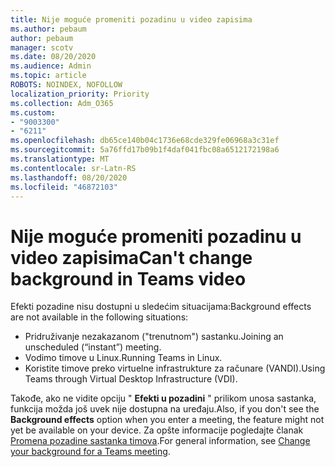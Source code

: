 ```yaml
---
title: Nije moguće promeniti pozadinu u video zapisima
ms.author: pebaum
author: pebaum
manager: scotv
ms.date: 08/20/2020
ms.audience: Admin
ms.topic: article
ROBOTS: NOINDEX, NOFOLLOW
localization_priority: Priority
ms.collection: Adm_O365
ms.custom:
- "9003300"
- "6211"
ms.openlocfilehash: db65ce140b04c1736e68cde329fe06968a3c31ef
ms.sourcegitcommit: 5a76ffd17b09b1f4daf041fbc08a6512172198a6
ms.translationtype: MT
ms.contentlocale: sr-Latn-RS
ms.lasthandoff: 08/20/2020
ms.locfileid: "46872103"
---
```

# <a name="cant-change-background-in-teams-video"></a><span data-ttu-id="e71e6-102">Nije moguće promeniti pozadinu u video zapisima</span><span class="sxs-lookup"><span data-stu-id="e71e6-102">Can't change background in Teams video</span></span>

<span data-ttu-id="e71e6-103">Efekti pozadine nisu dostupni u sledećim situacijama:</span><span class="sxs-lookup"><span data-stu-id="e71e6-103">Background effects are not available in the following situations:</span></span>

- <span data-ttu-id="e71e6-104">Pridruživanje nezakazanom ("trenutnom") sastanku.</span><span class="sxs-lookup"><span data-stu-id="e71e6-104">Joining an unscheduled (“instant”) meeting.</span></span>
- <span data-ttu-id="e71e6-105">Vodimo timove u Linux.</span><span class="sxs-lookup"><span data-stu-id="e71e6-105">Running Teams in Linux.</span></span>
- <span data-ttu-id="e71e6-106">Koristite timove preko virtuelne infrastrukture za računare (VANDI).</span><span class="sxs-lookup"><span data-stu-id="e71e6-106">Using Teams through Virtual Desktop Infrastructure (VDI).</span></span>

<span data-ttu-id="e71e6-107">Takođe, ako ne vidite opciju " **Efekti u pozadini** " prilikom unosa sastanka, funkcija možda još uvek nije dostupna na uređaju.</span><span class="sxs-lookup"><span data-stu-id="e71e6-107">Also, if you don't see the **Background effects** option when you enter a meeting, the feature might not yet be available on your device.</span></span> <span data-ttu-id="e71e6-108">Za opšte informacije pogledajte članak [Promena pozadine sastanka timova](https://support.microsoft.com/office/change-your-background-for-a-teams-meeting-f77a2381-443a-499d-825e-509a140f4780).</span><span class="sxs-lookup"><span data-stu-id="e71e6-108">For general information, see [Change your background for a Teams meeting](https://support.microsoft.com/office/change-your-background-for-a-teams-meeting-f77a2381-443a-499d-825e-509a140f4780).</span></span>